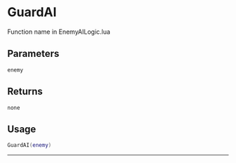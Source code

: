 # GuardAI
Function name in EnemyAILogic.lua
## Parameters
`enemy`
## Returns
`none`
## Usage
```lua
GuardAI(enemy)
```
---

